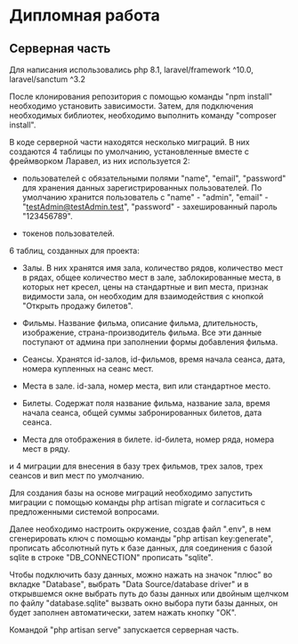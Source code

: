 # Дипломная работа

## Серверная часть

Для написания использовались  php 8.1, laravel/framework ^10.0, laravel/sanctum ^3.2

После клонирования репозитория с помощью команды "npm install" необходимо установить зависимости. Затем, для подключения необходимых библиотек, необходимо выполнить команду "composer install".

В коде серверной части находятся несколько миграций. В них создаются 4 таблицы по умолчанию, установленные вместе с фреймворком Ларавел, из них используется 2:

* пользователей с обязательными полями "name", "email", "password" для хранения данных зарегистрированных пользователей. По умолчанию хранится пользователь с "name" - "admin", "email" - "testAdmin@testAdmin.test", "password" - захешированный пароль "123456789".


* токенов пользователей.

6 таблиц, созданных для проекта:

* Залы. В них хранятся имя зала, количество рядов, количество мест в рядах, общее количество мест в зале, заблокированные места, в которых нет кресел, цены на стандартные и вип места, признак видимости зала, он необходим для взаимодействия с кнопкой "Открыть продажу билетов".


* Фильмы. Название фильма, описание фильма, длительность, изображение, страна-производитель фильма. Все эти данные поступают от админа при заполнении формы добавления фильма.


* Сеансы. Хранятся id-залов, id-фильмов, время начала сеанса, дата, номера купленных на сеанс мест.


* Места в зале. id-зала, номер места, вип или стандартное место.


* Билеты. Содержат поля название фильма, название зала, время начала сеанса, общей суммы забронированных билетов, дата сеанса.


* Места для отображения в билете. id-билета, номер ряда, номера мест в ряду.


и 4 миграции для внесения в базу трех фильмов, трех залов, трех сеансов и вип мест по умолчанию.

Для создания базы на основе миграций необходимо запустить миграции с помощью команды php artisan migrate и согласиться с предложенными системой вопросами.

Далее необходимо настроить окружение, создав файл ".env", в нем сгенерировать ключ с помощью команды "php artisan key:generate", прописать абсолютный путь к базе данных, для соединения с базой sqlite в строке "DB_CONNECTION" прописать "sqlite".

Чтобы подключить базу данных, можно нажать на значок "плюс" во вкладке "Database", выбрать "Data Source/database driver" и
в открывшемся окне выбрать путь до базы данных или двойным щелчком по файлу "database.sqlite" вызвать окно выбора пути базы данных, он будет заполнен автоматически, затем нажать кнопку "ОК".

Командой "php artisan serve" запускается серверная часть.

